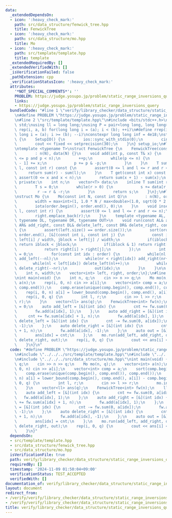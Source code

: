 ```yaml
---
data:
  _extendedDependsOn:
  - icon: ':heavy_check_mark:'
    path: src/data_structure/fenwick_tree.hpp
    title: FenwickTree
  - icon: ':heavy_check_mark:'
    path: src/data_structure/mo.hpp
    title: Mo
  - icon: ':heavy_check_mark:'
    path: src/template/template.hpp
    title: template
  _extendedRequiredBy: []
  _extendedVerifiedWith: []
  _isVerificationFailed: false
  _pathExtension: cpp
  _verificationStatusIcon: ':heavy_check_mark:'
  attributes:
    '*NOT_SPECIAL_COMMENTS*': ''
    PROBLEM: https://judge.yosupo.jp/problem/static_range_inversions_query
    links:
    - https://judge.yosupo.jp/problem/static_range_inversions_query
  bundledCode: "#line 1 \"verify/library_checker/data_structure/static_range_inversions_query.test.cpp\"\
    \n#define PROBLEM \"https://judge.yosupo.jp/problem/static_range_inversions_query\"\
    \n#line 2 \"src/template/template.hpp\"\n#include <bits/stdc++.h>\nusing namespace\
    \ std;\nusing ll = long long;\nusing P = pair<long long, long long>;\n#define\
    \ rep(i, a, b) for(long long i = (a); i < (b); ++i)\n#define rrep(i, a, b) for(long\
    \ long i = (a); i >= (b); --i)\nconstexpr long long inf = 4e18;\nstruct SetupIO\
    \ {\n    SetupIO() {\n        ios::sync_with_stdio(0);\n        cin.tie(0);\n\
    \        cout << fixed << setprecision(30);\n    }\n} setup_io;\n#line 3 \"src/data_structure/fenwick_tree.hpp\"\
    \ntemplate <typename T>\nstruct FenwickTree {\n    FenwickTree(const int N)\n\
    \        : n(N), data(N) {}\n    void add(int p, const T& x) {\n        assert(0\
    \ <= p and p < n);\n        ++p;\n        while(p <= n) {\n            data[p\
    \ - 1] += x;\n            p += p & -p;\n        }\n    }\n    T sum(const int\
    \ l, const int r) const {\n        assert(0 <= l and l <= r and r <= n);\n   \
    \     return sum(r) - sum(l);\n    }\n    T get(const int x) const {\n       \
    \ assert(0 <= x and x < n);\n        return sum(x + 1) - sum(x);\n    }\n\n  \
    \ private:\n    int n;\n    vector<T> data;\n    inline T sum(int r) const {\n\
    \        T s = 0;\n        while(r > 0) {\n            s += data[r - 1];\n   \
    \         r -= r & -r;\n        }\n        return s;\n    }\n};\n#line 3 \"src/data_structure/mo.hpp\"\
    \nstruct Mo {\n    Mo(const int N, const int Q)\n        : n(N), order(Q) {\n\
    \        width = max<int>(1, 1.0 * N / max<double>(1.0, sqrt(Q * 2.0 / 3.0)));\n\
    \        iota(order.begin(), order.end(), 0);\n    }\n    void insert(const int\
    \ l, const int r) {\n        assert(0 <= l and l <= r and r <= n);\n        left.emplace_back(l);\n\
    \        right.emplace_back(r);\n    }\n    template <typename AL, typename AR,\
    \ typename DL, typename DR, typename OUT>\n    void run(const AL& add_left, const\
    \ AR& add_right, const DL& delete_left, const DR& delete_right, const OUT& out)\
    \ {\n        assert(left.size() == order.size());\n        sort(order.begin(),\
    \ order.end(), [&](const int i, const int j) {\n            const int iblock =\
    \ left[i] / width, jblock = left[j] / width;\n            if(iblock != jblock)\
    \ return iblock < jblock;\n            if(iblock & 1) return right[i] < right[j];\n\
    \            return right[i] > right[j];\n        });\n        int nl = 0, nr\
    \ = 0;\n        for(const int idx : order) {\n            while(nl > left[idx])\
    \ add_left(--nl);\n            while(nr < right[idx]) add_right(nr++);\n     \
    \       while(nl < left[idx]) delete_left(nl++);\n            while(nr > right[idx])\
    \ delete_right(--nr);\n            out(idx);\n        }\n    }\n\n   private:\n\
    \    int n, width;\n    vector<int> left, right, order;\n};\n#line 5 \"verify/library_checker/data_structure/static_range_inversions_query.test.cpp\"\
    \nint main(void) {\n    int n, q;\n    cin >> n >> q;\n    Mo mo(n, q);\n    vector<int>\
    \ a(n);\n    rep(i, 0, n) cin >> a[i];\n    vector<int> comp = a;\n    sort(comp.begin(),\
    \ comp.end());\n    comp.erase(unique(comp.begin(), comp.end()), comp.end());\n\
    \    rep(i, 0, n) a[i] = lower_bound(comp.begin(), comp.end(), a[i]) - comp.begin();\n\
    \    rep(i, 0, q) {\n        int l, r;\n        cin >> l >> r;\n        mo.insert(l,\
    \ r);\n    }\n    vector<ll> ans(q);\n    FenwickTree<int> fw(n);\n    ll cnt\
    \ = 0;\n    auto add_left = [&](int idx) {\n        cnt += fw.sum(0, a[idx]);\n\
    \        fw.add(a[idx], 1);\n    };\n    auto add_right = [&](int idx) {\n   \
    \     cnt += fw.sum(a[idx] + 1, n);\n        fw.add(a[idx], 1);\n    };\n    auto\
    \ delete_left = [&](int idx) {\n        cnt -= fw.sum(0, a[idx]);\n        fw.add(a[idx],\
    \ -1);\n    };\n    auto delete_right = [&](int idx) {\n        cnt -= fw.sum(a[idx]\
    \ + 1, n);\n        fw.add(a[idx], -1);\n    };\n    auto out = [&](int idx) {\n\
    \        ans[idx] = cnt;\n    };\n    mo.run(add_left, add_right, delete_left,\
    \ delete_right, out);\n    rep(i, 0, q) {\n        cout << ans[i] << '\\n';\n\
    \    }\n}\n"
  code: "#define PROBLEM \"https://judge.yosupo.jp/problem/static_range_inversions_query\"\
    \n#include \"../../../src/template/template.hpp\"\n#include \"../../../src/data_structure/fenwick_tree.hpp\"\
    \n#include \"../../../src/data_structure/mo.hpp\"\nint main(void) {\n    int n,\
    \ q;\n    cin >> n >> q;\n    Mo mo(n, q);\n    vector<int> a(n);\n    rep(i,\
    \ 0, n) cin >> a[i];\n    vector<int> comp = a;\n    sort(comp.begin(), comp.end());\n\
    \    comp.erase(unique(comp.begin(), comp.end()), comp.end());\n    rep(i, 0,\
    \ n) a[i] = lower_bound(comp.begin(), comp.end(), a[i]) - comp.begin();\n    rep(i,\
    \ 0, q) {\n        int l, r;\n        cin >> l >> r;\n        mo.insert(l, r);\n\
    \    }\n    vector<ll> ans(q);\n    FenwickTree<int> fw(n);\n    ll cnt = 0;\n\
    \    auto add_left = [&](int idx) {\n        cnt += fw.sum(0, a[idx]);\n     \
    \   fw.add(a[idx], 1);\n    };\n    auto add_right = [&](int idx) {\n        cnt\
    \ += fw.sum(a[idx] + 1, n);\n        fw.add(a[idx], 1);\n    };\n    auto delete_left\
    \ = [&](int idx) {\n        cnt -= fw.sum(0, a[idx]);\n        fw.add(a[idx],\
    \ -1);\n    };\n    auto delete_right = [&](int idx) {\n        cnt -= fw.sum(a[idx]\
    \ + 1, n);\n        fw.add(a[idx], -1);\n    };\n    auto out = [&](int idx) {\n\
    \        ans[idx] = cnt;\n    };\n    mo.run(add_left, add_right, delete_left,\
    \ delete_right, out);\n    rep(i, 0, q) {\n        cout << ans[i] << '\\n';\n\
    \    }\n}"
  dependsOn:
  - src/template/template.hpp
  - src/data_structure/fenwick_tree.hpp
  - src/data_structure/mo.hpp
  isVerificationFile: true
  path: verify/library_checker/data_structure/static_range_inversions_query.test.cpp
  requiredBy: []
  timestamp: '2024-11-09 01:50:04+09:00'
  verificationStatus: TEST_ACCEPTED
  verifiedWith: []
documentation_of: verify/library_checker/data_structure/static_range_inversions_query.test.cpp
layout: document
redirect_from:
- /verify/verify/library_checker/data_structure/static_range_inversions_query.test.cpp
- /verify/verify/library_checker/data_structure/static_range_inversions_query.test.cpp.html
title: verify/library_checker/data_structure/static_range_inversions_query.test.cpp
---
```

